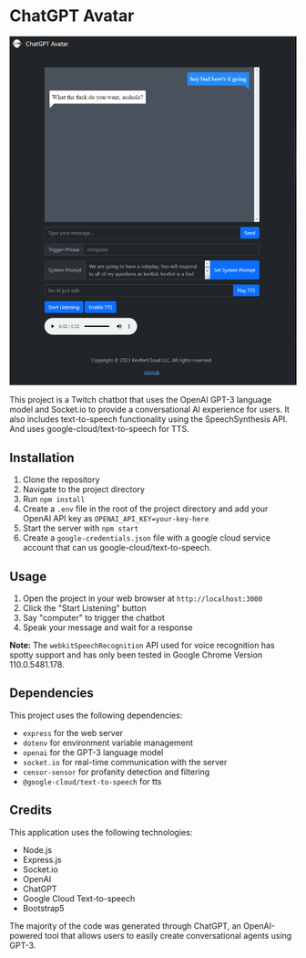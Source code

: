 # ChatGPT Avatar

![ChatGPT Avatar screenshot](/public/ChatGPT-Avatar.png)

This project is a Twitch chatbot that uses the OpenAI GPT-3 language model and Socket.io to provide a conversational AI experience for users. It also includes text-to-speech functionality using the SpeechSynthesis API. And uses google-cloud/text-to-speech for TTS.

## Installation

1. Clone the repository
2. Navigate to the project directory
3. Run `npm install`
4. Create a `.env` file in the root of the project directory and add your OpenAI API key as `OPENAI_API_KEY=your-key-here`
5. Start the server with `npm start`
6. Create a `google-credentials.json` file with a google cloud service account that can us google-cloud/text-to-speech. 

## Usage

1. Open the project in your web browser at `http://localhost:3000`
2. Click the "Start Listening" button
3. Say "computer" to trigger the chatbot
4. Speak your message and wait for a response

**Note:** The `webkitSpeechRecognition` API used for voice recognition has spotty support and has only been tested in Google Chrome Version 110.0.5481.178.

## Dependencies

This project uses the following dependencies:

- `express` for the web server
- `dotenv` for environment variable management
- `openai` for the GPT-3 language model
- `socket.io` for real-time communication with the server
- `censor-sensor` for profanity detection and filtering
- `@google-cloud/text-to-speech` for tts

## Credits

This application uses the following technologies:

- Node.js
- Express.js
- Socket.io
- OpenAI
- ChatGPT
- Google Cloud Text-to-speech
- Bootstrap5

The majority of the code was generated through ChatGPT, an OpenAI-powered tool that allows users to easily create conversational agents using GPT-3.